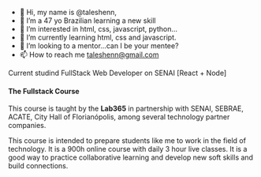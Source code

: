- 👋 Hi, my name is @taleshenn,
- 🌱 I’m a 47 yo Brazilian learning a new skill
- 👀 I’m interested in html, css, javascript, python...
- 🌱 I’m currently learning html, css and javascript.
- 💞️ I’m looking to a mentor...can I be your mentee?
- 📫 How to reach me taleshenn@gmail.com

Current studind FullStack Web Developer on SENAI [React + Node]

 <h4>The Fullstack Course</h4>
    <p>This course is taught by the <b>Lab365</b> in partnership with SENAI, SEBRAE, ACATE, City Hall of Florianópolis, among several technology partner companies.</p>
    <p>This course is intended to prepare students like me to work in the field of technology. It is a 900h online course with daily 3 hour live classes.
      It is a good way to practice collaborative learning and develop new soft skills and build connections.</p>
  </div>
